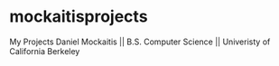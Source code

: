mockaitisprojects
=================

My Projects
Daniel Mockaitis ||
B.S. Computer Science ||
Univeristy of California Berkeley

